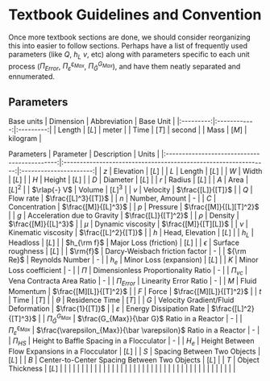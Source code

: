 # Textbook Guidelines and Convention
Once more textbook sections are done, we should consider reorganizing this into easier to follow sections. Perhaps have a list of frequently used parameters (like $Q$, $h_L$ $v$, etc) along with parameters specific to each unit process ($\Pi_{Error}$, $\Pi_{\bar \varepsilon}^{\varepsilon_{Max}}$, $\Pi_{\bar G}^{G_{Max}}$), and have them neatly separated and ennumerated.

## Parameters
Base units
| Dimension | Abbreviation | Base Unit |
|:---------:|:------------:|:---------:|
|  Length   |    $[L]$     |   meter   |
|   Time    |    $[T]$     |  second   |
|   Mass    |    $[M]$     | kilogram  |

Parameters
|                  Parameter                   |                           Description                           |         Units          |
|:--------------------------------------------:|:---------------------------------------------------------------:|:----------------------:|
|                     $z$                      |                            Elevation                            |         $[L]$          |
|                     $L$                      |                             Length                              |         $[L]$          |
|                     $W$                      |                              Width                              |         $[L]$          |
|                     $H$                      |                             Height                              |         $[L]$          |
|                     $D$                      |                            Diameter                             |         $[L]$          |
|                     $r$                      |                             Radius                              |         $[L]$          |
|                     $A$                      |                              Area                               |        $[L]^2$         |
|                 $\rlap{-} V$                 |                             Volume                              |        $[L]^3$         |
|                     $v$                      |                            Velocity                             |   $\frac{[L]}{[T]}$    |
|                     $Q$                      |                            Flow rate                            |  $\frac{[L]^3}{[T]}$   |
|                     $n$                      |                         Number, Amount                          |           -            |
|                     $C$                      |                          Concentration                          |  $\frac{[M]}{[L]^3}$   |
|                     $p$                      |                            Pressure                             | $\frac{[M]}{[L][T]^2}$ |
|                     $g$                      |                   Acceleration due to Gravity                   |  $\frac{[L]}{[T]^2}$   |
|                    $\rho$                    |                             Density                             |  $\frac{[M]}{[L]^3}$   |
|                    $\mu$                     |                        Dynamic viscosity                        |  $\frac{[M]}{[T][L]}$  |
|                    $\nu$                     |                       Kinematic viscosity                       |  $\frac{[L]^2}{[T]}$   |
|                     $h$                      |                         Head, Elevation                         |         $[L]$          |
|                    $h_L$                     |                            Headloss                             |         $[L]$          |
|                 $h_{\rm f}$                  |                      Major Loss (friction)                      |         $[L]$          |
|                  $\epsilon$                  |                        Surface roughness                        |         $[L]$          |
|                   $\rm{f}$                   |                 Darcy-Weisbach friction factor                  |           -            |
|                  ${\rm Re}$                  |                         Reynolds Number                         |           -            |
|                    $h_e$                     |                     Minor Loss (expansion)                      |         $[L]$          |
|                     $K$                      |                     Minor Loss coefficient                      |           -            |
|                    $\Pi$                     |               Dimensionless Proportionality Ratio               |           -            |
|                  $\Pi_{vc}$                  |                    Vena Contracta Area Ratio                    |           -            |
|                $\Pi_{Error}$                 |                      Linearity Error Ratio                      |           -            |
|                     $M$                      |                         Fluid Momentum                          | $\frac{[M][L]}{[T]^2}$ |
|                     $F$                      |                              Force                              | $\frac{[M][L]}{[T]^2}$ |
|                     $t$                      |                              Time                               |         $[T]$          |
|                   $\theta$                   |                         Residence Time                          |         $[T]$          |
|                     $G$                      |               Velocity Gradient/Fluid Deformation               |    $\frac{1}{[T]}$     |
|                $\varepsilon$                 |                     Energy Dissipation Rate                     | $\frac{[L]^2}{[T]^3}$  |
|           $\Pi_{\bar G}^{G_{Max}}$           |           $\frac{G_{Max}}{\bar G}$ Ratio in a Reactor           |           -            |
| $\Pi_{\bar \varepsilon}^{\varepsilon_{Max}}$ | $\frac{\varepsilon_{Max}}{\bar \varepsilon}$ Ratio in a Reactor |           -            |
|                  $\Pi_{HS}$                  |            Height to Baffle Spacing in a Flocculator            |           -            |
|                    $H_e$                     |         Height Between Flow Expansions in a Flocculator         |         $[L]$          |
|                     $S$                      |                   Spacing Between Two Objects                   |         $[L]$          |
|                     $B$                      |          Center-to-Center Spacing Between Two Objects           |         $[L]$          |
|                     $T$                      |                        Object Thickness                         |         $[L]$          |
|                                              |                                                                 |                        |
|                                              |                                                                 |                        |
|                                              |                                                                 |                        |
|                                              |                                                                 |                        |
|                                              |                                                                 |                        |
|                                              |                                                                 |                        |
|                                              |                                                                 |                        |
|                                              |                                                                 |                        |
|                                              |                                                                 |                        |
|                                              |                                                                 |                        |
